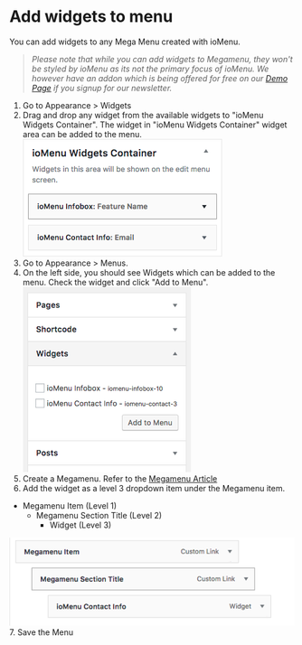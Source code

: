 # Add widgets to menu

You can add widgets to any Mega Menu created with ioMenu.

> _Please note that while you can add widgets to Megamenu, they won't be styled by ioMenu as its not the primary focus of ioMenu. We however have an addon which is being offered for free on our _[_Demo Page_](https://www.themeshop.io/demo/menu/)_ if you signup for our newsletter._



1. Go to Appearance &gt; Widgets
2. Drag and drop any widget from the available widgets to "ioMenu Widgets Container". The widget in "ioMenu Widgets Container" widget area can be added to the menu. ![](/assets/ioMenu-widgets-container.png)
3. Go to Appearance &gt; Menus.
4. On the left side, you should see Widgets which can be added to the menu. Check the widget and click "Add to Menu". ![](/assets/widgets-available.png)
5. Create a Megamenu. Refer to the [Megamenu Article](/usage-guide/megamenu.md)
6. Add the widget as a level 3 dropdown item under the Megamenu item.
  * Megamenu Item \(Level 1\)
    * Megamenu Section Title \(Level 2\)
      * Widget \(Level 3\)



   ![](/assets/megamenu-widget.png)
7. Save the Menu

